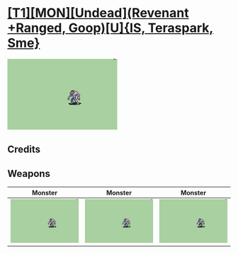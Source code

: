 # [\[T1\]\[MON\]\[Undead\]\(Revenant +Ranged, Goop\)\[U\]{IS, Teraspark, Sme}](./%5BT1%5D%5BMON%5D%5BUndead%5D(Revenant%20+Ranged,%20Goop)%5BU%5D%7BIS,%20Teraspark,%20Sme%7D)

<img src="./8.%20Monster/Monster_000.png" alt="[T1][MON][Undead](Revenant +Ranged, Goop)[U]{IS, Teraspark, Sme} standing" />

## Credits



## Weapons


|Monster |Monster |Monster |
|  :---: | :---: | :---: |
| <img alt="Monster animation" src="./8.%20Monster/Monster.gif" /> | <img alt="Monster animation" src="./8.%20Monster%20(Goop%20Attack)%20%7BSme%7D/Monster.gif" /> | <img alt="Monster animation" src="./8.%20Monster%20(Magic%20Ranged)%20%7BTeraspark%7D/Monster.gif" /> |
